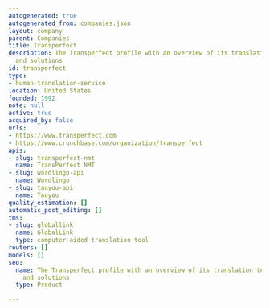 ```yaml
---
autogenerated: true
autogenerated_from: companies.json
layout: company
parent: Companies
title: Transperfect
description: The Transperfect profile with an overview of its translation technologies
  and solutions
id: transperfect
type:
- human-translation-service
location: United States
founded: 1992
note: null
active: true
acquired_by: false
urls:
- https://www.transperfect.com
- https://www.crunchbase.com/organization/transperfect
apis:
- slug: transperfect-nmt
  name: TransPerfect NMT
- slug: wordlingo-api
  name: Wordlingo
- slug: tauyou-api
  name: Tauyou
quality_estimation: []
automatic_post_editing: []
tms:
- slug: globallink
  name: GlobalLink
  type: computer-aided translation tool
routers: []
models: []
seo:
  name: The Transperfect profile with an overview of its translation technologies
    and solutions
  type: Product

---
```


